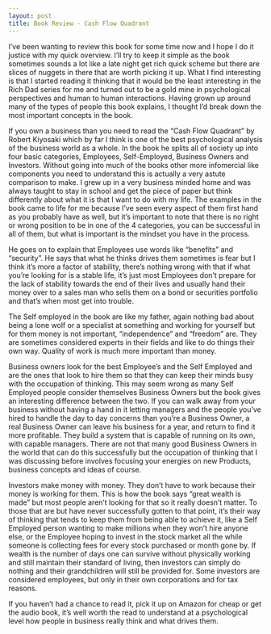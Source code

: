 ```yaml
---
layout: post
title: Book Review - Cash Flow Quadrant
---
```


I’ve been wanting to review this book for some time now and I hope I do it justice with my quick overview. I’ll try to keep it simple as the book sometimes sounds a lot like a late night get rich quick scheme but there are slices of nuggets in there that are worth picking it up. What I find interesting is that I started reading it thinking that it would be the least interesting in the Rich Dad series for me and turned out to be a gold mine in psychological perspectives and human to human interactions. Having grown up around many of the types of people this book explains, I thought I’d break down the most important concepts in the book.

If you own a business than you need to read the “Cash Flow Quadrant” by Robert Kiyosaki which by far I think is one of the best psychological analysis of the business world as a whole. In the book he splits all of society up into four basic categories, Employees, Self-Employed, Business Owners and Investors. Without going into much of the books other more infomercial like components you need to understand this is actually a very astute comparison to make. I grew up in a very business minded home and was always taught to stay in school and get the piece of paper but think differently about what it is that I want to do with my life. The examples in the book came to life for me because I’ve seen every aspect of them first hand as you probably have as well, but it’s important to note that there is no right or wrong position to be in one of the 4 categories, you can be successful in all of them, but what is important is the mindset you have in the process.

He goes on to explain that Employees use words like “benefits” and “security”. He says that what he thinks drives them sometimes is fear but I think it’s more a factor of stability, there’s nothing wrong with that if what you’re looking for is a stable life, it’s just most Employees don’t prepare for the lack of stability towards the end of their lives and usually hand their money over to a sales man who sells them on a bond or securities portfolio and that’s when most get into trouble.

The Self employed in the book are like my father, again nothing bad about being a lone wolf or a specialist at something and working for yourself but for them money is not important, “independence” and “freedom” are. They are sometimes considered experts in their fields and like to do things their own way. Quality of work is much more important than money.

Business owners look for the best Employee’s and the Self Employed and are the ones that look to hire them so that they can keep their minds busy with the occupation of thinking. This may seem wrong as many Self Employed people consider themselves Business Owners but the book gives an interesting difference between the two. If you can walk away from your business without having a hand in it letting managers and the people you’ve hired to handle the day to day concerns than you’re a Business Owner, a real Business Owner can leave his business for a year, and return to find it more profitable. They build a system that is capable of running on its own, with capable managers. There are not that many good Business Owners in the world that can do this successfully but the occupation of thinking that I was discussing before involves focusing your energies on new Products, business concepts and ideas of course.

Investors make money with money. They don’t have to work because their money is working for them. This is how the book says “great wealth is made” but most people aren’t looking for that so it really doesn’t matter. To those that are but have never successfully gotten to that point, it’s their way of thinking that tends to keep them from being able to achieve it, like a Self Employed person wanting to make millions when they won’t hire anyone else, or the Employee hoping to invest in the stock market all the while someone is collecting fees for every stock purchased or month gone by. If wealth is the number of days one can survive without physically working and still maintain their standard of living, then investors can simply do nothing and their grandchildren will still be provided for. Some investors are considered employees, but only in their own corporations and for tax reasons.

If you haven’t had a chance to read it, pick it up on Amazon for cheap or get the audio book, it’s well worth the read to understand at a psychological level how people in business really think and what drives them.
